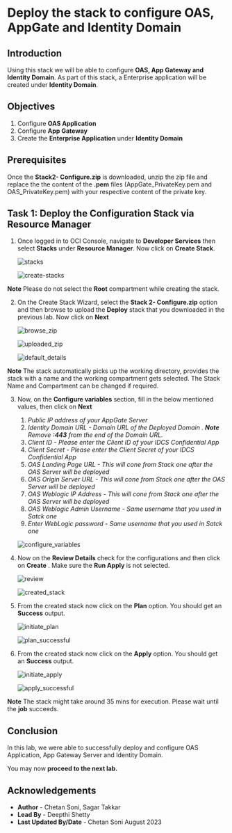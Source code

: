 # Deploy the stack to configure OAS, AppGate and Identity Domain

## Introduction

Using this stack we will be able to configure **OAS, App Gateway and Identity Domain**. As part of this stack, a Enterprise application will be created under **Identity Domain**.

## Objectives

1.	Configure **OAS Application**
2. 	Configure **App Gateway**
3.	Create the **Enterprise Application** under **Identity Domain** 

## Prerequisites

Once the **Stack2- Configure.zip** is downloaded, unzip the zip file and replace the the content of the **.pem** files (AppGate_PrivateKey.pem and OAS_PrivateKey.pem) with your respective content of the private key.

## Task 1: Deploy the Configuration Stack via Resource Manager

1. Once logged in to OCI Console, navigate to **Developer Services** then select **Stacks** under **Resource Manager**. Now click on **Create Stack**.

	![stacks](./images/stacks.png "stacks")
	
	![create-stacks](./images/create-stacks.png "create-stacks")

**Note** Please do not select the **Root** compartment while creating the stack.
	
 
2. On the Create Stack Wizard, select the **Stack 2- Configure.zip** option and then browse to upload the **Deploy** stack that you downloaded in the previous lab. Now click on **Next**

	![browse_zip ](./images/browse_zip.jpg "browse_zip")
	
	![uploaded_zip](./images/uploaded_zip.jpg "uploaded_zip")
	
	![default_details](./images/default_details.jpg "default_details")
	
**Note** The stack automatically picks up the working directory, provides the stack with a name and the working compartment gets selected. The Stack Name and Compartment can be changed if required.

3. Now, on the **Configure variables** section, fill in the below mentioned values, then click on **Next**

	1. *Public IP address of your AppGate Server*
	2. *Identity Domain URL - Domain URL of the Deployed Domain . **Note** Remove **:443** from the end of the Domain URL.*
   	3. *Client ID - Please enter the Client ID of your IDCS Confidential App*
    4. *Client Secret - Please enter the Client Secret of your IDCS Confidential App*
	5. *OAS Landing Page URL - This will cone from Stack one after the OAS Server will be deployed*
	6. *OAS Origin Server URL - This will cone from Stack one after the OAS Server will be deployed*
	7. *OAS Weblogic IP Address - This will cone from Stack one after the OAS Server will be deployed*
	8. *OAS Weblogic Admin Username - Same username that you used in Satck one*
	8. *Enter WebLogic password - Same username that you used in Satck one*
    

	![configure_variables](./images/configure_variables.png "configure_variables")
	
	
4. Now on the **Review Details** check for the configurations and then click on **Create** . Make sure the **Run Apply** is not selected.

	![review](./images/review.png "review")
	
	![created_stack](./images/created_stack.png "created_stack")
	
9. From the created stack now click on the **Plan** option. You should get an **Success** output.

	![initiate_plan](./images/initiate_plan.png "initiate_plan")
	
	![plan_successful](./images/plan_successful.png "plan_successful")
	
9. From the created stack now click on the **Apply** option. You should get an **Success** output.	

	![initiate_apply](./images/initiate_apply.png "initiate_apply")

	![apply_successful](./images/apply_successful.png "apply_successful")
	
**Note** The stack might take around 35 mins for execution. Please wait until the **job** succeeds.

	
## Conclusion
 
In this lab, we were able to successfully deploy and configure OAS Application, App Gateway Server and Identity Domain. 

 You may now **proceed to the next lab.**

## Acknowledgements
* **Author** - Chetan Soni, Sagar Takkar
* **Lead By** - Deepthi Shetty 
* **Last Updated By/Date** - Chetan Soni August 2023


